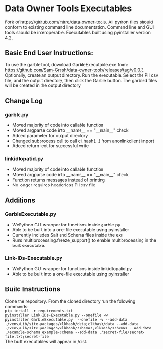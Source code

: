# Data Owner Tools Executables
Fork of https://github.com/mitre/data-owner-tools. All python files should conform to existing command line documentation. Command line and GUI tools should be interoperable. Executables built using pyinstaller version 4.2.

## Basic End User Instructions:
To use the garble tool, download GarbleExecutable.exe from: https://github.com/Sam-Gresh/data-owner-tools/releases/tag/v0.0.3. Optionally, create an output directory. Run the executable. Select the PII csv file, and the output directory, then click the Garble button. The garbled files will be created in the output directory.

## Change Log
### garble.py
- Moved majority of code into callable function
- Moved argparse code into \_\_name\_\_ == "\_\_main\_\_" check
- Added parameter for output directory
- Changed subprocess call to call cli.hash(...) from anonlinkclient import
- Added return text for successful write
### linkidtopatid.py
- Moved majority of code into callable function
- Moved argparse code into \_\_name\_\_ == "\_\_main\_\_" check
- Function returns messages instead of printing
- No longer requires headerless PII csv file

## Additions
### GarbleExecutable.py
- WxPython GUI wrapper for functions inside garble.py
- Able to be built into a one-file executable using pyinstaller
- Currently includes Salt and Schema files inside the exe
- Runs multiprocessing.freeze_support() to enable multiprocessing in the built executable.
### Link-IDs-Executable.py
- WxPython GUI wrapper for functions inside linkidtopatid.py
- Able to be built into a one-file executable using pyinstaller

## Build Instructions
Clone the repository. From the cloned directory run the following commands:  
`pip install -r requirements.txt`  
`pyinstaller Link-IDs-Executable.py --onefile -w`  
`pyinstaller GarbleExecutable.py  --onefile -w --add-data ./venv/Lib/site-packages/clkhash/data;clkhash/data --add-data ./venv/Lib/site-packages/clkhash/schemas;clkhash/schemas --add-data ./example-schema;example-schema --add-data ./secret-file/secret-file.txt;secret-file`  
The built executables will appear in /dist.

